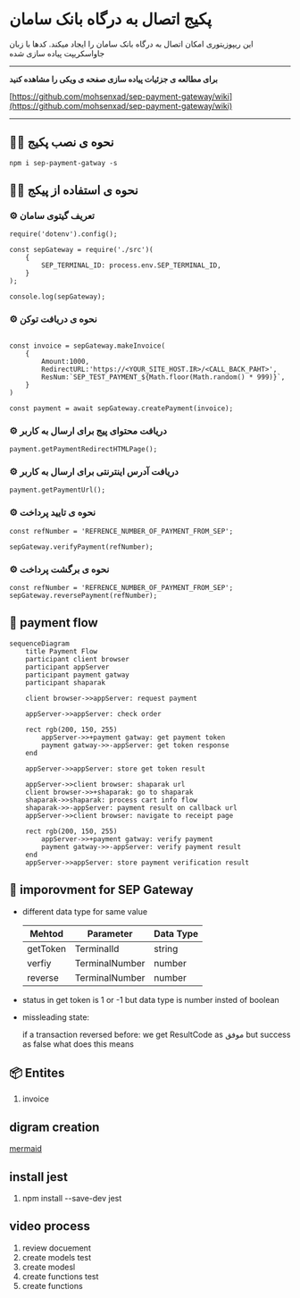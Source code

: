 
# پکیج اتصال به درگاه بانک سامان

این ریپوزیتوری امکان اتصال به درگاه بانک سامان را ایجاد میکند.
کدها با زبان جاواسکریپت پیاده سازی شده

---
**برای مطالعه ی جزئیات پیاده سازی صفحه ی ویکی را مشاهده کنید**

[https://github.com/mohsenxad/sep-payment-gateway/wiki](https://github.com/mohsenxad/sep-payment-gateway/wiki)

---

## 👨‍💻 نحوه ی نصب پکیج

```
npm i sep-payment-gatway -s
```

## 👨‍💻 نحوه ی استفاده از پیکج

### ⚙️ تعریف گیتوی سامان

```
require('dotenv').config();

const sepGateway = require('./src')(
    {
        SEP_TERMINAL_ID: process.env.SEP_TERMINAL_ID,
    }
);

console.log(sepGateway);
```

### ⚙️ نحوه ی دریافت توکن

```

const invoice = sepGateway.makeInvoice(
    {
        Amount:1000,
        RedirectURL:'https://<YOUR_SITE_HOST.IR>/<CALL_BACK_PAHT>',
        ResNum:`SEP_TEST_PAYMENT_${Math.floor(Math.random() * 999)}`,
    }
)

const payment = await sepGateway.createPayment(invoice);
```


### ⚙️ دریافت محتوای پیج برای ارسال به کاربر

```
payment.getPaymentRedirectHTMLPage();
```


### ⚙️ دریافت آدرس اینترنتی  برای ارسال به کاربر

```
payment.getPaymentUrl();

```

### ⚙️ نحوه ی تایید پرداخت

```
const refNumber = 'REFRENCE_NUMBER_OF_PAYMENT_FROM_SEP';

sepGateway.verifyPayment(refNumber);
```

### ⚙️ نحوه ی برگشت پرداخت

```
const refNumber = 'REFRENCE_NUMBER_OF_PAYMENT_FROM_SEP';
sepGateway.reversePayment(refNumber);
```


## 📐 payment flow
```mermaid
sequenceDiagram
    title Payment Flow
    participant client browser
    participant appServer
    participant payment gatway
    participant shaparak

    client browser->>appServer: request payment

    appServer->>appServer: check order
    
    rect rgb(200, 150, 255)
        appServer->>+payment gatway: get payment token
        payment gatway->>-appServer: get token response
    end
    
    appServer->>appServer: store get token result

    appServer->>client browser: shaparak url
    client browser->>+shaparak: go to shaparak
    shaparak->>shaparak: process cart info flow
    shaparak->>-appServer: payment result on callback url
    appServer->>client browser: navigate to receipt page
    
    rect rgb(200, 150, 255)
        appServer->>+payment gatway: verify payment
        payment gatway->>-appServer: verify payment result
    end
    appServer->>appServer: store payment verification result
```

## 💎 imporovment for SEP Gateway

- different data type for same value

    |Mehtod|Parameter|Data Type|
    |---|---|---|
    |getToken|TerminalId|string|
    |verfiy|TerminalNumber|number|
    |reverse|TerminalNumber|number|


- status in get token is 1 or -1 but data type is number insted of boolean

- missleading state:

    if a transaction reversed before: we get ResultCode as موفق but success as false
    what does this means

## 📦 Entites

1. invoice


## digram creation

[mermaid](https://mermaid.js.org/syntax/sequenceDiagram.html)

## install jest
1. npm install --save-dev jest

## video process

1. review docuement
2. create models test
3. create modesl
4. create functions test
5. create functions